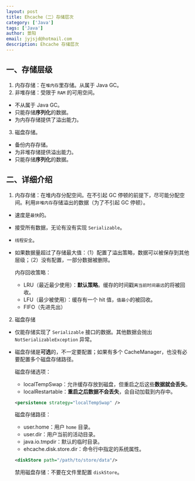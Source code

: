 ```yaml
---
layout: post
title: Ehcache（二）存储层次
category: ['Java']
tags: ['Java']
author: 景阳
email: jyjsjd@hotmail.com
description: Ehcache 存储层次
---
```


## 一、存储层级
1. 内存存储：在`堆内存`里存储。从属于 Java GC。
2. 非堆存储：受限于 `RAM` 的可用空间。
  * 不从属于 Java GC。
  * 只能存储**序列化**的数据。
  * 为内存存储提供了溢出能力。
3. 磁盘存储。
  * 备份内存存储。
  * 为非堆存储提供溢出能力。
  * 只能存储**序列化**的数据。

## 二、详细介绍
1. 内存存储：在堆内存分配空间。在不引起 GC 停顿的前提下，尽可能分配空间。利用`非堆内存`存储溢出的数据（为了不引起 GC 停顿）。
* 速度是`最快`的。
* 接受所有数据，无论有没有实现 `Serializable`。
* `线程安全`。
* 如果数据量超过了存储最大值：（1）配置了溢出策略，数据可以被保存到其他层级；（2）没有配置，一部分数据被删除。

  内存回收策略：
  * LRU（最近最少使用）：**默认策略**。缓存的时间戳`离当前时间最远`的将被回收。
  * LFU（最少被使用）：缓存有一个 hit 值，`值最小`的被回收。
  * FIFO（先进先出）

2. 磁盘存储
* 仅能存储实现了 `Serializable` 接口的数据。其他数据会抛出 `NotSerializableException` 异常。
* 磁盘存储是**可选**的，不一定要配置；如果有多个 CacheManager，也没有必要配置多个磁盘存储路径。

  磁盘存储选项：
  * localTempSwap：允许缓存存放到磁盘，但重启之后这些**数据就会丢失**。
  * localRestartable：**重启之后数据不会丢失**，会自动加载到内存中。

  ```xml
  <persistence strategy="localTempSwap" />
  ```

  磁盘存储路径：
  * user.home：用户 `home` 目录。
  * user.dir：用户当前的活动目录。
  * java.io.tmpdir：默认的临时目录。
  * ehcache.disk.store.dir：命令行中指定的系统属性。

  ```xml
  <diskStore path="/path/to/store/data"/>
  ```

  禁用磁盘存储：不要在文件里配置 `diskStore`。
